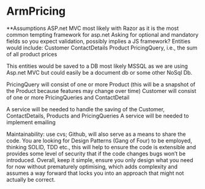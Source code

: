 # ArmPricing

**Assumptions
ASP.net MVC most likely with Razor as it is the most common tempting framework for asp.net
Asking for optional and mandatory fields so you expect validation, possibly implies a JS framework?
Entities would include:
Customer
ContactDetails
Product
PricingQuery, i.e., the sum of all product prices

This entities would be saved to a DB most likely MSSQL as we are using Asp.net MVC but could easily be a document db or some other NoSql Db.

PricingQuery will consist of one or more Product (this will be a snapshot of the Product because features may change over time)
Customer will consist of one or more PricingQueries and ContactDetail

A service will be needed to handle the saving of the Customer, ContactDetails, Products and PricingQueries
A service will be needed to implement emailing

Maintainability: use cvs; Github, will also serve as a means to share the code. You are looking for Design Patterns (Gang of Four) to be employed, thinking SOLID, TDD etc., this will help to ensure the code is extensible and provides some level of security that if the code changes bugs won’t be introduced. Overall, keep it simple, ensure you only design what you need for now without prematurely optimising, which adds complexity and assumes a way forward that locks you into an approach that might not actually be correct.

